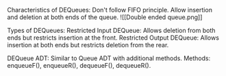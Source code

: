 
Characteristics of DEQueues:
    Don't follow FIFO principle.
    Allow insertion and deletion at both ends of the queue.
    ![[Double ended queue.png]]

Types of DEQueues:
    Restricted Input DEQueue: Allows deletion from both ends but restricts insertion at the front.
    Restricted Output DEQueue: Allows insertion at both ends but restricts deletion from the rear.

DEQueue ADT:
    Similar to Queue ADT with additional methods.
    Methods: enqueueF(), enqueueR(), dequeueF(), dequeueR().